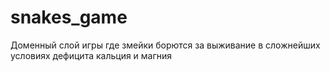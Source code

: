 # snakes_game
Доменный слой игры где змейки борются за выживание в сложнейших условиях дефицита кальция и магния

